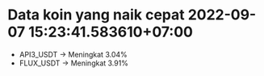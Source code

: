 # Data koin yang naik cepat 2022-09-07 15:23:41.583610+07:00

* API3_USDT -> Meningkat 3.04%
* FLUX_USDT -> Meningkat 3.91%
